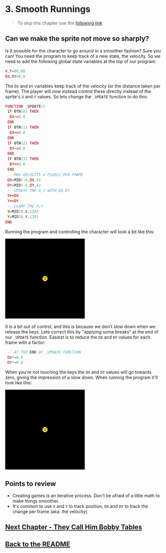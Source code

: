 # 3. Smooth Runnings

> To skip this chapter use the [following link](https://www.pico-8-edu.com/?c=AHB4YQGuAQkPsf4S91xyRJQkA2d3VdJ1WVRkweHv8AKXv8P5bxDNX54-w-EvccotfRjUj-AQPgreIQ2PWlENSNMnGOilwjWSJgMjmVjIyMrEE1Rpv5Nn1SOknXhAvHXVVnrW3EgsGWLfGfvnLPs-h9kfg_rh12X2j3q42iB7h6FcpmAhGKhuK6amsmxvL8uivWYtaeNqQ4tgp4nzsYGBPcGDYs0QI4YODCUhoGUmX9ILJASL5dxcpI_UF1oF8UzThEsDbpEbWBwa2diRCi1LebE5iYSxsfN2Cu2E3JGBo0UKxuLRmXSjaRajRCOhWFvriolyKXyFcHN0LKizUKjkONGEBSMsGE1vAQ==&g=wG6Aw-w06Cw-wsHQHQaAaAaw-wsXgaAaAaw-wsXg6Ew-wrHQHQqQqw-wy6Cw-w06A)

## Can we make the sprite not move so sharply?

Is it possible for the character to go around in a smoother fashion? Sure you can! You need the program to keep track of a new state, the velocity. So we need to add the following global state variables at the top of our program:

```lua
X,Y=60,60
DX,DY=0,0
```

The `DX` and `DY` variables keep track of the velocity (or the distance taken per frame). The player will now instead control these directly instead of the sprite's `X` and `Y` values. So lets change the `_UPDATE` function to do this:

```lua
FUNCTION _UPDATE()
 IF BTN(0) THEN
  DX-=0.6
 END
 IF BTN(1) THEN
  DX+=0.6
 END
 IF BTN(2) THEN
  DY-=0.6
 END
 IF BTN(3) THEN
  DY+=0.6
 END
 -- MAX VELOCITY 4 PIXELS PER FRAME
 DX=MID(-4,DX,4)
 DY=MID(-4,DY,4)
 -- UPDATE THE X,Y WITH DX,DY
 X+=DX
 Y+=DY
 -- CLAMP THE X,Y
 X=MID(0,X,120)
 Y=MID(0,Y,120)
END
```

Running the program and controlling the character will look a bit like this:

![My sprite is out of control!](./assets/3-first-try.gif)

It is a bit out of control, and this is because we don't slow down when we release the keys. Lets correct this by "applying some breaks" at the end of our `_UPDATE` function. Easiest is to reduce the `DX` and `DY` values for each frame with a factor:

```lua
 -- AT THE END OF _UPDATE FUNCTION
 DX*=0.8
 DY*=0.8
```

When you're not touching the keys the `DX` and `DY` values will go towards zero, giving the impression of a slow down. When running the program it'll look like this:

![My sprite slows down, phew!](./assets/3-better-velocity.gif)

## Points to review

- Creating games is an iterative process. Don't be afraid of a little math to make things smoother.
- It's common to use `X` and `Y` to track position, `DX` and `DY` to track the change per frame (aka. the velocity).

## [Next Chapter - They Call Him Bobby Tables](./4-bobby-tables.md)

## [Back to the README](./README.md)
